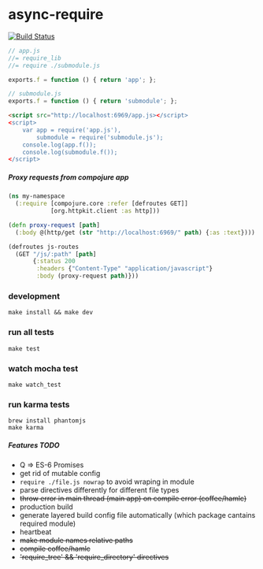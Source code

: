 async-require
=============
[![Build Status](https://travis-ci.org/dmitriiabramov/async-require.svg?branch=master)](https://travis-ci.org/dmitriiabramov/async-require)

```javascript
// app.js
//= require_lib
//= require ./submodule.js

exports.f = function () { return 'app'; };
```

```javascript
// submodule.js
exports.f = function () { return 'submodule'; };
```

```html
<script src="http://localhost:6969/app.js></script>
<script>
    var app = require('app.js'),
        submodule = require('submodule.js');
    console.log(app.f());
    console.log(submodule.f());
</script>
```

##### Proxy requests from compojure app
```clojure
(ns my-namespace
  (:require [compojure.core :refer [defroutes GET]]
            [org.httpkit.client :as http]))

(defn proxy-request [path]
  (:body @(http/get (str "http://localhost:6969/" path) {:as :text})))

(defroutes js-routes
  (GET "/js/:path" [path]
       {:status 200
        :headers {"Content-Type" "application/javascript"}
        :body (proxy-request path)}))
```


### development
```shell
make install && make dev
```

### run all tests
```shell
make test
```

### watch mocha test
```shell
make watch_test
```

### run karma tests
```shell
brew install phantomjs
make karma
```

##### Features TODO
- Q => ES-6 Promises
- get rid of mutable config
- `require ./file.js nowrap` to avoid wraping in module
- parse directives differently for different file types
- ~~throw error in main thread (main app) on compile error (coffee/hamlc)~~
- production build
- generate layered build config file automatically (which package cantains required module)
- heartbeat
- ~~make module names relative paths~~
- ~~compile coffee/hamlc~~
- ~~'require_tree' && 'require_directory' directives~~
